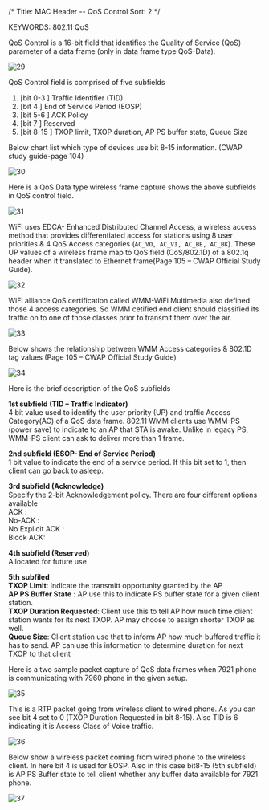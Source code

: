 /*
 Title: MAC Header -- QoS Control
 Sort: 2
 */
 
KEYWORDS: 802.11 QoS 

QoS Control is a 16-bit field that identifies the Quality of Service
(QoS) parameter of a data frame (only in data frame type QoS-Data).

![29](%image_url%/2016/2016011829.png)

QoS Control field is comprised of five subfields   
1. [bit 0-3 ] Traffic Identifier (TID)   
2. [bit 4 ]    End of Service Period (EOSP)   
3. [bit 5-6 ] ACK Policy   
4. [bit 7 ]   Reserved   
5. [bit 8-15 ] TXOP limit, TXOP duration, AP PS buffer state, Queue
   Size   
   
Below chart list which type of devices use bit 8-15
information. (CWAP study guide-page 104)  

![30](%image_url%/2016/2016011830.png)

Here is a QoS Data type wireless frame capture shows the above
subfields in QoS control field.

![31](%image_url%/2016/2016011831.png)

WiFi uses EDCA- Enhanced Distributed Channel Access, a wireless access
method that provides differentiated access for stations using 8 user
priorities & 4 QoS Access categories (`AC_VO, AC_VI, AC_BE,
AC_BK`). These UP values of a wireless frame map to QoS field
(CoS/802.1D) of a 802.1q header when it translated to Ethernet
frame(Page 105 – CWAP Official Study Guide).

![32](%image_url%/2016/2016011832.png)


WiFi alliance QoS certification called WMM-WiFi Multimedia also
defined those 4 access categories. So WMM cetified end client should
classified its traffic on to one of those classes prior to transmit
them over the air.

![33](%image_url%/2016/2016011833.png)

Below shows the relationship between WMM Access categories & 802.1D
tag values (Page 105 – CWAP Official Study Guide)

![34](%image_url%/2016/2016011834.png)

Here is the brief description of the QoS subfields  

**1st subfield (TID – Traffic Indicator)**  
4 bit value used to identify the user priority (UP) and traffic Access
Category(AC) of a QoS data frame. 802.11 WMM clients use WMM-PS (power
save) to indicate to an AP that STA is awake. Unlike in legacy PS,
WMM-PS client can ask to deliver more than 1 frame.

**2nd subfield (ESOP- End of Service Period)**  
1 bit value to indicate the end of a service period. If this bit set
to 1, then client can go back to asleep.

**3rd subfield (Acknowledge)**  
Specify the 2-bit Acknowledgement policy. There are four different
options available  
ACK :  
No-ACK :  
No Explicit ACK :  
Block ACK:  

**4th subfield (Reserved)**  
Allocated for future use

**5th subfiled**   
**TXOP Limit**: Indicate the transmitt opportunity granted by the AP  
**AP PS Buffer State** : AP use this to indicate PS buffer state for a
given client station.  
**TXOP Duration Requested**: Client use this to tell AP how much time
client station wants for its next TXOP. AP may choose to assign
shorter TXOP as well.  
**Queue Size**: Client station use that to inform AP how much buffered
  traffic it has to send. AP can use this information to determine
  duration for next TXOP to that client  
  
Here is a two sample packet capture of QoS data frames when 7921 phone
is communicating with 7960 phone in the given setup.

![35](%image_url%/2016/2016011835.png)

This is a RTP packet going from wireless client to wired phone. As you
can see bit 4 set to 0 (TXOP Duration Requested in bit 8-15). Also TID
is 6 indicating it is Access Class of Voice traffic.

![36](%image_url%/2016/2016011836.png)

Below show a wireless packet coming from wired phone to the wireless
client. In here bit  4 is used for EOSP. Also in this case bit8-15
(5th subfield) is AP PS Buffer state to tell client whether any buffer
data available for 7921 phone.

![37](%image_url%/2016/2016011837.png)
